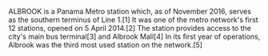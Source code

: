 ALBROOK is a Panama Metro station which, as of November 2016, serves as the southern terminus of Line 1.[1] It was one of the metro network's first 12 stations, opened on 5 April 2014.[2] The station provides access to the city's main bus terminal[3] and Albrook Mall[4] In its first year of operations, Albrook was the third most used station on the network.[5]
